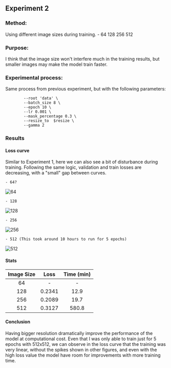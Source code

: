 ## Experiment 2
### Method: 
Using different image sizes during training.
    - 64 128 256 512

### Purpose: 
I think that the image size won't interfere much in the training results, but smaller images may make the model train faster. 

### Experimental process: 
Same process from previous experiment, but with the following parameters: 

```
        --root 'data' \
        --batch_size 8 \
        --epoch 10 \
        --lr 0.001 \
        --mask_percentage 0.3 \
        --resize_to  $resize \
        --gamma 2
```

### Results

#### Loss curve

Similar to Experiment 1, here we can also see a bit of disturbance during training. Following the same logic, validation and train losses are decreasing, with a "small" gap between curves. 

    - 64?

![64](https://i.imgur.com/VZumd8L.png)

    - 128 

![128](https://i.imgur.com/H6HDbyg.png)

    - 256

![256](https://i.imgur.com/X63ikp2.png)
    
    - 512 (This took around 10 hours to run for 5 epochs)

![512](https://i.imgur.com/aIwpQ3a.png)

#### Stats 

| Image Size | Loss    | Time (min) | 
| :---:   | :---: | :---: | 
| 64  | -   |  -   | 5.8  | 
| 128  | 0.2341   |  12.9   | 
| 256 | 0.2089  |  19.7  | 
| 512 | 0.3127 |  580.8  | 

#### Conclusion

Having bigger resolution dramatically improve the performance of the model at computational cost. Even that I was only able to train just for 5 epochs with 512x512, we can observe in the loss curve that the training was very linear, without the spikes shown in other figures, and even with the high loss value the model have room for improvements with more training time. 





